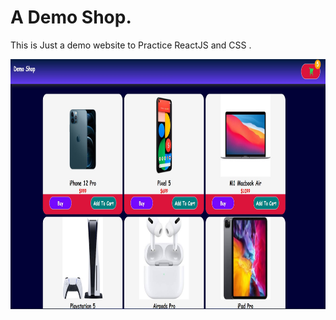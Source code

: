 # A Demo Shop.
 This is Just a demo website to Practice ReactJS and CSS .
 
 <img src="https://github.com/PrabeshPP/demoshop/blob/master/Sc/Sc1.jpg" width="700" height="400">


